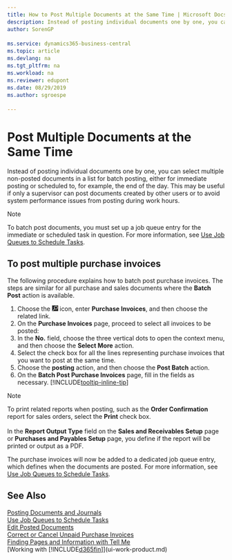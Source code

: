 ```yaml
---
title: How to Post Multiple Documents at the Same Time | Microsoft Docs
description: Instead of posting individual documents one by one, you can select multiple non-posted documents in a list for batch posting, either for immediate posting or scheduled to, for example, the end of the day.
author: SorenGP

ms.service: dynamics365-business-central
ms.topic: article
ms.devlang: na
ms.tgt_pltfrm: na
ms.workload: na
ms.reviewer: edupont
ms.date: 08/29/2019
ms.author: sgroespe

---
```

# Post Multiple Documents at the Same Time
Instead of posting individual documents one by one, you can select multiple non-posted documents in a list for batch posting, either for immediate posting or scheduled to, for example, the end of the day. This may be useful if only a supervisor can post documents created by other users or to avoid system performance issues from posting during work hours.

> [!NOTE]
> To batch post documents, you must set up a job queue entry for the immediate or scheduled task in question. For more information, see [Use Job Queues to Schedule Tasks](admin-job-queues-schedule-tasks.md).

## To post multiple purchase invoices
The following procedure explains how to batch post purchase invoices. The steps are similar for all purchase and sales documents where the **Batch Post** action is available.

1. Choose the ![Lightbulb that opens the Tell Me feature](media/ui-search/search_small.png "Tell me what you want to do") icon, enter **Purchase Invoices**, and then choose the related link.  
2. On the **Purchase Invoices** page, proceed to select all invoices to be posted:
3. In the **No.** field, choose the three vertical dots to open the context menu, and then choose the **Select More** action.
4. Select the check box for all the lines representing purchase invoices that you want to post at the same time.
5. Choose the **posting** action, and then choose the **Post Batch** action.
6. On the **Batch Post Purchase Invoices** page, fill in the fields as necessary. [!INCLUDE[tooltip-inline-tip](includes/tooltip-inline-tip_md.md)]

> [!NOTE]
> To print related reports when posting, such as the **Order Confirmation** report for sales orders, select the **Print** check box.<br /><br /> In the **Report Output Type** field on the **Sales and Receivables Setup** page or **Purchases and Payables Setup** page, you define if the report will be printed or output as a PDF.

The purchase invoices will now be added to a dedicated job queue entry, which defines when the documents are posted. For more information, see [Use Job Queues to Schedule Tasks](admin-job-queues-schedule-tasks.md).

## See Also
[Posting Documents and Journals](ui-post-documents-journals.md)  
[Use Job Queues to Schedule Tasks](admin-job-queues-schedule-tasks.md)  
[Edit Posted Documents](across-edit-posted-document.md)  
[Correct or Cancel Unpaid Purchase Invoices](purchasing-how-correct-cancel-unpaid-purchase-invoices.md)  
[Finding Pages and Information with Tell Me](ui-search.md)  
[Working with [!INCLUDE[d365fin](includes/d365fin_md.md)]](ui-work-product.md)
